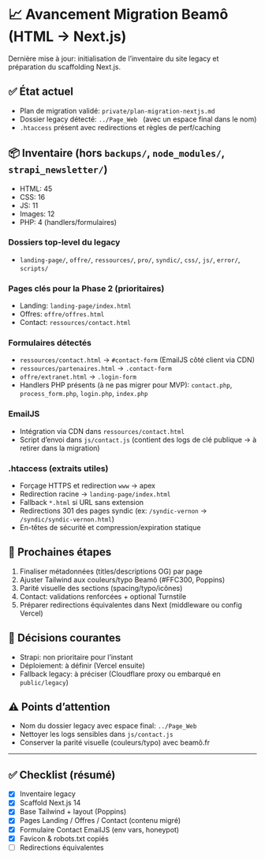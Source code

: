 # 📈 Avancement Migration Beamô (HTML → Next.js)

Dernière mise à jour: initialisation de l’inventaire du site legacy et préparation du scaffolding Next.js.

## ✅ État actuel
- Plan de migration validé: `private/plan-migration-nextjs.md`
- Dossier legacy détecté: `../Page_Web ` (avec un espace final dans le nom)
- `.htaccess` présent avec redirections et règles de perf/caching

## 📦 Inventaire (hors `backups/`, `node_modules/`, `strapi_newsletter/`)
- HTML: 45
- CSS: 16
- JS: 11
- Images: 12
- PHP: 4 (handlers/formulaires)

### Dossiers top-level du legacy
- `landing-page/`, `offre/`, `ressources/`, `pro/`, `syndic/`, `css/`, `js/`, `error/`, `scripts/`

### Pages clés pour la Phase 2 (prioritaires)
- Landing: `landing-page/index.html`
- Offres: `offre/offres.html`
- Contact: `ressources/contact.html`

### Formulaires détectés
- `ressources/contact.html` → `#contact-form` (EmailJS côté client via CDN)
- `ressources/partenaires.html` → `.contact-form`
- `offre/extranet.html` → `.login-form`
- Handlers PHP présents (à ne pas migrer pour MVP): `contact.php`, `process_form.php`, `login.php`, `index.php`

### EmailJS
- Intégration via CDN dans `ressources/contact.html`
- Script d’envoi dans `js/contact.js` (contient des logs de clé publique → à retirer dans la migration)

### .htaccess (extraits utiles)
- Forçage HTTPS et redirection `www` → apex
- Redirection racine → `landing-page/index.html`
- Fallback `*.html` si URL sans extension
- Redirections 301 des pages syndic (ex: `/syndic-vernon` → `/syndic/syndic-vernon.html`)
- En-têtes de sécurité et compression/expiration statique

## 🎯 Prochaines étapes
1) Finaliser métadonnées (titles/descriptions OG) par page
2) Ajuster Tailwind aux couleurs/typo Beamô (#FFC300, Poppins)
3) Parité visuelle des sections (spacing/typo/icônes)
4) Contact: validations renforcées + optional Turnstile
5) Préparer redirections équivalentes dans Next (middleware ou config Vercel)

## 📝 Décisions courantes
- Strapi: non prioritaire pour l’instant
- Déploiement: à définir (Vercel ensuite)
- Fallback legacy: à préciser (Cloudflare proxy ou embarqué en `public/legacy`)

## ⚠️ Points d’attention
- Nom du dossier legacy avec espace final: `../Page_Web `
- Nettoyer les logs sensibles dans `js/contact.js`
- Conserver la parité visuelle (couleurs/typo) avec beamô.fr

---

## ✅ Checklist (résumé)
- [x] Inventaire legacy
- [x] Scaffold Next.js 14
- [x] Base Tailwind + layout (Poppins)
- [x] Pages Landing / Offres / Contact (contenu migré)
- [x] Formulaire Contact EmailJS (env vars, honeypot)
- [x] Favicon & robots.txt copiés
- [ ] Redirections équivalentes
